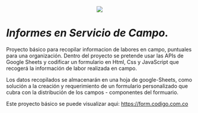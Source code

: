 <h1 align="center"><img src="https://i.imgur.com/J6ZH85d.png"/></h1>

# _Informes en Servicio de Campo._

Proyecto básico para recopilar informacion de labores en campo, puntuales para una organización.
Dentro del proyecto se pretende usar las APIs de Google Sheets y codificar un formulario en Html, Css
y JavaScript que recogerá la información de labor realizada en campo.

Los datos recopilados se almacenarán en una hoja de google-Sheets, como solución a la creación y requerimiento de un formulario personalizado que cubra con la distribución de los campos - componentes del formuario.

Este proyecto básico se puede visualizar aqui: https://form.codigo.com.co
